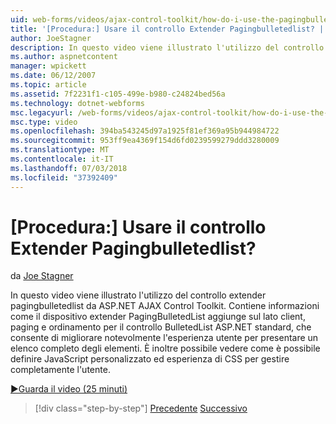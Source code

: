 ```yaml
---
uid: web-forms/videos/ajax-control-toolkit/how-do-i-use-the-pagingbulletedlist-extender-control
title: '[Procedura:] Usare il controllo Extender Pagingbulletedlist? | Microsoft Docs'
author: JoeStagner
description: In questo video viene illustrato l'utilizzo del controllo extender pagingbulletedlist da ASP.NET AJAX Control Toolkit. Contiene informazioni come il extende PagingBulletedList...
ms.author: aspnetcontent
manager: wpickett
ms.date: 06/12/2007
ms.topic: article
ms.assetid: 7f2231f1-c105-499e-b980-c24824bed56a
ms.technology: dotnet-webforms
msc.legacyurl: /web-forms/videos/ajax-control-toolkit/how-do-i-use-the-pagingbulletedlist-extender-control
msc.type: video
ms.openlocfilehash: 394ba543245d97a1925f81ef369a95b944984722
ms.sourcegitcommit: 953ff9ea4369f154d6fd0239599279ddd3280009
ms.translationtype: MT
ms.contentlocale: it-IT
ms.lasthandoff: 07/03/2018
ms.locfileid: "37392409"
---
```

<a name="how-do-i-use-the-pagingbulletedlist-extender-control"></a>[Procedura:] Usare il controllo Extender Pagingbulletedlist?
====================
da [Joe Stagner](https://github.com/JoeStagner)

In questo video viene illustrato l'utilizzo del controllo extender pagingbulletedlist da ASP.NET AJAX Control Toolkit. Contiene informazioni come il dispositivo extender PagingBulletedList aggiunge sul lato client, paging e ordinamento per il controllo BulletedList ASP.NET standard, che consente di migliorare notevolmente l'esperienza utente per presentare un elenco completo degli elementi. È inoltre possibile vedere come è possibile definire JavaScript personalizzato ed esperienza di CSS per gestire completamente l'utente.

[&#9654;Guarda il video (25 minuti)](https://channel9.msdn.com/Blogs/ASP-NET-Site-Videos/how-do-i-use-the-pagingbulletedlist-extender-control)

> [!div class="step-by-step"]
> [Precedente](how-do-i-use-the-aspnet-ajax-listsearch-extender.md)
> [Successivo](how-do-i-use-the-numericupdown-extender-control.md)

